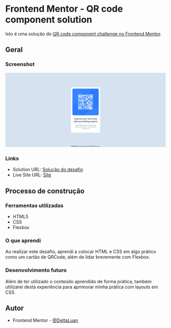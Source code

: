 # Frontend Mentor - QR code component solution

Isto é uma solução do [QR code component challenge no Frontend Mentor](https://www.frontendmentor.io/challenges/qr-code-component-iux_sIO_H).

## Geral

### Screenshot

![](./images/qrcode-solution.png)

### Links

- Solution URL: [Solução do desafio](https://www.frontendmentor.io/solutions/qr-code-component-Mg2X69X741)
- Live Site URL: [Site](https://fanciful-tapioca-9833af.netlify.app/)

## Processo de construção

### Ferramentas utilizadas

- HTML5
- CSS 
- Flexbox

### O que aprendi

Ao realizar este desafio, aprendi a colocar HTML e CSS em algo prático como um cartão de QRCode, além de lidar brevemente com Flexbox.

### Desenvolvimento futuro

Além de ter utilizado o conteúdo aprendido de forma prática, também utilizarei desta experiência para aprimorar minha prática com layouts em CSS.

## Autor

- Frontend Mentor - [@DeltaLuan](https://www.frontendmentor.io/profile/deltaluan)


